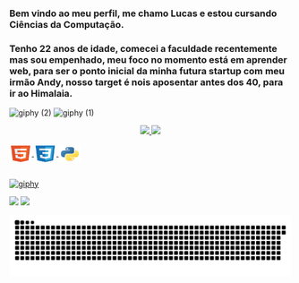 ### Bem vindo ao meu perfil, me chamo Lucas e estou cursando Ciências da Computação.
### Tenho 22 anos de idade, comecei a faculdade recentemente mas sou empenhado, meu foco no momento está em aprender web, para ser o ponto inicial da minha futura startup com meu irmão Andy, nosso target é nois aposentar antes dos 40, para ir ao Himalaia.

![giphy (2)](https://user-images.githubusercontent.com/101953137/176982075-dafff894-0861-412d-b6d7-7d27a5982545.gif) ![giphy (1)](https://user-images.githubusercontent.com/101953137/176982092-6bcd5b69-77a1-4bf6-b26a-3e9ecb526b2a.gif)



<div align="center">
  <a href="https://github.com/LucasAlvesRodrigues"> 
  <img width="45%" src="https://github-readme-stats-srhenry.vercel.app/api?username=LucasAlvesRodrigues&show_icons=true&theme=dracula&include_all_commits=true&count_private=true"/>
  <img width="45%" src="https://github-readme-stats-srhenry.vercel.app/api/top-langs/?username=LucasAlvesRodrigues&layout=compact&langs_count=7&theme=dracula"/>
</div>
  
 <div style="display: inline_block"><br>
   <img align="center" alt="Rafa-HTML" height="30" width="40" src="https://raw.githubusercontent.com/devicons/devicon/master/icons/html5/html5-original.svg">
   <img align="center" alt="Rafa-CSS" height="30" width="40" src="https://raw.githubusercontent.com/devicons/devicon/master/icons/css3/css3-original.svg">
   <img align="center" alt="Rafa-Python" height="30" width="40" src="https://raw.githubusercontent.com/devicons/devicon/master/icons/python/python-original.svg">
 </div>
  
  ##
  ![giphy](https://user-images.githubusercontent.com/101953137/176981790-eec15b24-8303-4797-aa6e-42426e2a7836.gif)

 
<div>
  
 <a href="https://www.instagram.com/lucas.alves20" target="_blank"><img src="https://img.shields.io/badge/-Instagram-%23E4405F?style=for-the-badge&logo=instagram&logoColor=white" target="_blank"></a>
 <a href="https://open.spotify.com/user/lcsavs2015" taget="_blank"><img src="https://img.shields.io/badge/Spotify-1ED760?&style=for-the-badge&logo=spotify&logoColor=white" target="_blank"></a> 
</div>  

  
![Snake animation](https://github.com/LucasAlvesRodrigues/LucasAlvesRodrigues/blob/output/github-contribution-grid-snake.svg) 
  
